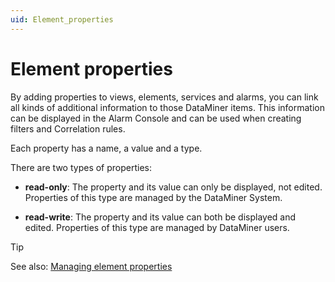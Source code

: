 ```yaml
---
uid: Element_properties
---
```


# Element properties

By adding properties to views, elements, services and alarms, you can link all kinds of additional information to those DataMiner items. This information can be displayed in the Alarm Console and can be used when creating filters and Correlation rules.

Each property has a name, a value and a type.

There are two types of properties:

- **read-only**: The property and its value can only be displayed, not edited. Properties of this type are managed by the DataMiner System.

- **read-write**: The property and its value can both be displayed and edited. Properties of this type are managed by DataMiner users.

> [!TIP]
> See also:
> [Managing element properties](xref:Managing_element_properties)
